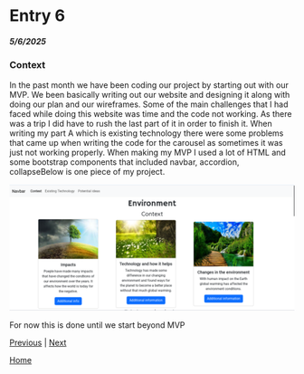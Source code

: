 # Entry 6
##### 5/6/2025

### Context
In the past month we have been coding our project by starting out with our MVP. We been basically writing out our website and designing it along with doing our plan and our wireframes. Some of the main challenges that I had faced while doing this website was time and the code not working. As there was a trip I did have to rush the last part of it in order to finish it. When writing my part A which is existing technology there were some problems that came up when writing the code for the carousel as sometimes it was just not working properly. When making my MVP I used a lot of HTML and some bootstrap components that included navbar, accordion, collapseBelow is one piece of my project.

![Website image](/prep/blog.png)

For now this is done until we start beyond MVP

[Previous](entry05.md) | [Next](entry07.md)

[Home](../README.md)
